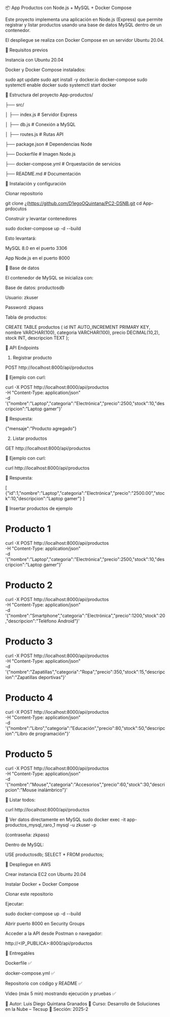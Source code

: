 📦 App Productos con Node.js + MySQL + Docker Compose

Este proyecto implementa una aplicación en Node.js (Express) que permite registrar y listar productos usando una base de datos MySQL dentro de un contenedor.

El despliegue se realiza con Docker Compose en un servidor Ubuntu 20.04.

📌 Requisitos previos

Instancia con Ubuntu 20.04

Docker y Docker Compose instalados:

sudo apt update
sudo apt install -y docker.io docker-compose
sudo systemctl enable docker
sudo systemctl start docker

📌 Estructura del proyecto
App-productos/
 
 ├── src/
 
 │   ├── index.js        # Servidor Express

 │   ├── db.js           # Conexión a MySQL
 
 │   ├── routes.js       # Rutas API
 
 ├── package.json        # Dependencias Node
 
 ├── Dockerfile          # Imagen Node.js
 
 ├── docker-compose.yml  # Orquestación de servicios

 ├── README.md           # Documentación

📌 Instalación y configuración

Clonar repositorio

git clone ¿(https://github.com/D1egoOQuintana/PC2-DSNB.git
cd App-prdocutos


Construir y levantar contenedores

sudo docker-compose up -d --build


Esto levantará:

MySQL 8.0 en el puerto 3306

App Node.js en el puerto 8000

📌 Base de datos

El contenedor de MySQL se inicializa con:

Base de datos: productosdb

Usuario: zkuser

Password: zkpass

Tabla de productos:

CREATE TABLE productos (
  id INT AUTO_INCREMENT PRIMARY KEY,
  nombre VARCHAR(100),
  categoria VARCHAR(100),
  precio DECIMAL(10,2),
  stock INT,
  descripcion TEXT
);

📌 API Endpoints
1. Registrar producto

POST http://localhost:8000/api/productos

📌 Ejemplo con curl:

curl -X POST http://localhost:8000/api/productos \
-H "Content-Type: application/json" \
-d '{"nombre":"Laptop","categoria":"Electrónica","precio":2500,"stock":10,"descripcion":"Laptop gamer"}'


📌 Respuesta:

{"mensaje":"Producto agregado"}

2. Listar productos

GET http://localhost:8000/api/productos

📌 Ejemplo con curl:

curl http://localhost:8000/api/productos


📌 Respuesta:

[
  {"id":1,"nombre":"Laptop","categoria":"Electrónica","precio":"2500.00","stock":10,"descripcion":"Laptop gamer"}
]

📌 Insertar productos de ejemplo
# Producto 1
curl -X POST http://localhost:8000/api/productos \
-H "Content-Type: application/json" \
-d '{"nombre":"Laptop","categoria":"Electrónica","precio":2500,"stock":10,"descripcion":"Laptop gamer"}'

# Producto 2
curl -X POST http://localhost:8000/api/productos \
-H "Content-Type: application/json" \
-d '{"nombre":"Smartphone","categoria":"Electrónica","precio":1200,"stock":20,"descripcion":"Teléfono Android"}'

# Producto 3
curl -X POST http://localhost:8000/api/productos \
-H "Content-Type: application/json" \
-d '{"nombre":"Zapatillas","categoria":"Ropa","precio":350,"stock":15,"descripcion":"Zapatillas deportivas"}'

# Producto 4
curl -X POST http://localhost:8000/api/productos \
-H "Content-Type: application/json" \
-d '{"nombre":"Libro","categoria":"Educación","precio":80,"stock":50,"descripcion":"Libro de programación"}'

# Producto 5
curl -X POST http://localhost:8000/api/productos \
-H "Content-Type: application/json" \
-d '{"nombre":"Mouse","categoria":"Accesorios","precio":60,"stock":30,"descripcion":"Mouse inalámbrico"}'


📌 Listar todos:

curl http://localhost:8000/api/productos

📌 Ver datos directamente en MySQL
sudo docker exec -it app-productos_mysql_raro_1 mysql -u zkuser -p


(contraseña: zkpass)

Dentro de MySQL:

USE productosdb;
SELECT * FROM productos;

📌 Despliegue en AWS

Crear instancia EC2 con Ubuntu 20.04

Instalar Docker + Docker Compose

Clonar este repositorio

Ejecutar:

sudo docker-compose up -d --build


Abrir puerto 8000 en Security Groups

Acceder a la API desde Postman o navegador:

http://<IP_PUBLICA>:8000/api/productos

📌 Entregables

Dockerfile ✅

docker-compose.yml ✅

Repositorio con código y README ✅

Video (máx 5 min) mostrando ejecución y pruebas ✅

🔹 Autor: Luis Diego Quintana Granados
🔹 Curso: Desarrollo de Soluciones en la Nube – Tecsup
🔹 Sección: 2025-2
